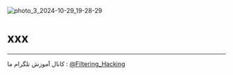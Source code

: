 ![photo_3_2024-10-29_19-28-29](https://github.com/user-attachments/assets/acd6e785-8a61-479c-994f-2f2325896992)
# xxx
--------------------
کانال آموزش تلگرام ما :
[@Filtering_Hacking](https://t.me/Filtering_Hacking)
